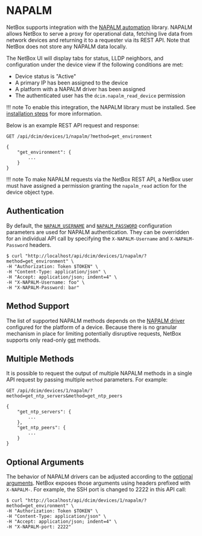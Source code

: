 # NAPALM

NetBox supports integration with the [NAPALM automation](https://github.com/napalm-automation/napalm) library. NAPALM allows NetBox to serve a proxy for operational data, fetching live data from network devices and returning it to a requester via its REST API. Note that NetBox does not store any NAPALM data locally.

The NetBox UI will display tabs for status, LLDP neighbors, and configuration under the device view if the following conditions are met:

* Device status is "Active"
* A primary IP has been assigned to the device
* A platform with a NAPALM driver has been assigned
* The authenticated user has the `dcim.napalm_read_device` permission

!!! note
    To enable this integration, the NAPALM library must be installed. See [installation steps](../../installation/3-netbox/#napalm) for more information.

Below is an example REST API request and response:

```no-highlight
GET /api/dcim/devices/1/napalm/?method=get_environment

{
    "get_environment": {
        ...
    }
}
```

!!! note
    To make NAPALM requests via the NetBox REST API, a NetBox user must have assigned a permission granting the `napalm_read` action for the device object type.

## Authentication

By default, the [`NAPALM_USERNAME`](../configuration/napalm.md#napalm_username) and [`NAPALM_PASSWORD`](../configuration/napalm.md#napalm_password) configuration parameters are used for NAPALM authentication. They can be overridden for an individual API call by specifying the `X-NAPALM-Username` and `X-NAPALM-Password` headers.

```
$ curl "http://localhost/api/dcim/devices/1/napalm/?method=get_environment" \
-H "Authorization: Token $TOKEN" \
-H "Content-Type: application/json" \
-H "Accept: application/json; indent=4" \
-H "X-NAPALM-Username: foo" \
-H "X-NAPALM-Password: bar"
```

## Method Support

The list of supported NAPALM methods depends on the [NAPALM driver](https://napalm.readthedocs.io/en/latest/support/index.html#general-support-matrix) configured for the platform of a device. Because there is no granular mechanism in place for limiting potentially disruptive requests, NetBox supports only read-only [get](https://napalm.readthedocs.io/en/latest/support/index.html#getters-support-matrix) methods.

## Multiple Methods

It is possible to request the output of multiple NAPALM methods in a single API request by passing multiple `method` parameters. For example:

```no-highlight
GET /api/dcim/devices/1/napalm/?method=get_ntp_servers&method=get_ntp_peers

{
    "get_ntp_servers": {
        ...
    },
    "get_ntp_peers": {
        ...
    }
}
```

## Optional Arguments

The behavior of NAPALM drivers can be adjusted according to the [optional arguments](https://napalm.readthedocs.io/en/latest/support/index.html#optional-arguments). NetBox exposes those arguments using headers prefixed with `X-NAPALM-`. For example, the SSH port is changed to 2222 in this API call:

```
$ curl "http://localhost/api/dcim/devices/1/napalm/?method=get_environment" \
-H "Authorization: Token $TOKEN" \
-H "Content-Type: application/json" \
-H "Accept: application/json; indent=4" \
-H "X-NAPALM-port: 2222"
```
